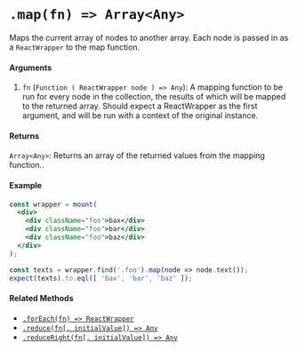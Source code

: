 # `.map(fn) => Array<Any>`

Maps the current array of nodes to another array. Each node is passed in as a `ReactWrapper`
to the map function.


#### Arguments

1. `fn` (`Function ( ReactWrapper node ) => Any`): A mapping function to be run for every node in 
the collection, the results of which will be mapped to the returned array. Should expect a ReactWrapper as the first argument, and will be run with a context of 
the original instance.



#### Returns

`Array<Any>`: Returns an array of the returned values from the mapping function..



#### Example

```jsx
const wrapper = mount(
  <div>
    <div className="foo">bax</div>
    <div className="foo">bar</div>
    <div className="foo">baz</div>
  </div>
);

const texts = wrapper.find('.foo').map(node => node.text());
expect(texts).to.eql([ 'bax', 'bar', 'baz' ]);
```


#### Related Methods

- [`.forEach(fn) => ReactWrapper`](forEach.md)
- [`.reduce(fn[, initialValue]) => Any`](reduce.md)
- [`.reduceRight(fn[, initialValue]) => Any`](reduceRight.md)
